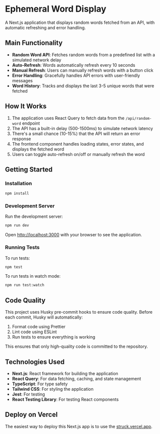 # Ephemeral Word Display

A Next.js application that displays random words fetched from an API, with automatic refreshing and error handling.

## Main Functionality

- **Random Word API**: Fetches random words from a predefined list with a simulated network delay
- **Auto-Refresh**: Words automatically refresh every 10 seconds
- **Manual Refresh**: Users can manually refresh words with a button click
- **Error Handling**: Gracefully handles API errors with user-friendly messages
- **Word History**: Tracks and displays the last 3-5 unique words that were fetched

## How It Works

1. The application uses React Query to fetch data from the `/api/random-word` endpoint
2. The API has a built-in delay (500-1500ms) to simulate network latency
3. There's a small chance (10-15%) that the API will return an error response
4. The frontend component handles loading states, error states, and displays the fetched word
5. Users can toggle auto-refresh on/off or manually refresh the word

## Getting Started

### Installation

```bash
npm install
```

### Development Server

Run the development server:

```bash
npm run dev
```

Open [http://localhost:3000](http://localhost:3000) with your browser to see the application.

### Running Tests

To run tests:

```bash
npm test
```

To run tests in watch mode:

```bash
npm run test:watch
```

## Code Quality

This project uses Husky pre-commit hooks to ensure code quality. Before each commit, Husky will automatically:

1. Format code using Prettier
2. Lint code using ESLint
3. Run tests to ensure everything is working

This ensures that only high-quality code is committed to the repository.

## Technologies Used

- **Next.js**: React framework for building the application
- **React Query**: For data fetching, caching, and state management
- **TypeScript**: For type safety
- **Tailwind CSS**: For styling the application
- **Jest**: For testing
- **React Testing Library**: For testing React components

## Deploy on Vercel

The easiest way to deploy this Next.js app is to use the [struck.vercel.app](https://struck.vercel.app/).
